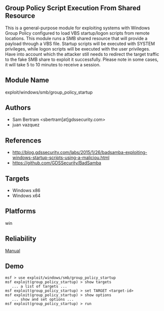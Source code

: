 ## Group Policy Script Execution From Shared Resource

This is a general-purpose module for exploiting systems with 
Windows Group Policy configured to load VBS startup/logon 
scripts from remote locations. This module runs a SMB shared 
resource that will provide a payload through a VBS file. 
Startup scripts will be executed with SYSTEM privileges, 
while logon scripts will be executed with the user 
privileges. Have into account which the attacker still needs 
to redirect the target traffic to the fake SMB share to 
exploit it successfully. Please note in some cases, it will 
take 5 to 10 minutes to receive a session.


## Module Name
exploit/windows/smb/group_policy_startup

## Authors
* Sam Bertram <sbertram[at]gdssecurity.com>
* juan vazquez


## References
* http://blog.gdssecurity.com/labs/2015/1/26/badsamba-exploiting-windows-startup-scripts-using-a-maliciou.html
* https://github.com/GDSSecurity/BadSamba



## Targets
* Windows x86
* Windows x64


## Platforms
win

## Reliability
[Manual](https://github.com/rapid7/metasploit-framework/wiki/Exploit-Ranking)

## Demo

```
msf > use exploit/windows/smb/group_policy_startup
msf exploit(group_policy_startup) > show targets
   ... a list of targets ...
msf exploit(group_policy_startup) > set TARGET <target-id>
msf exploit(group_policy_startup) > show options
   ... show and set options ...
msf exploit(group_policy_startup) > run
```
    
    